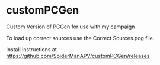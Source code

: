 # customPCGen
Custom Version of PCGen for use with my campaign

To load up correct sources use the Correct Sources.pcg file.

Install instructions at https://github.com/SpiderManAPV/customPCGen/releases